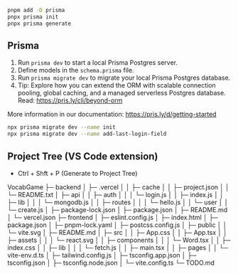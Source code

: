 ```bash
pnpm add -D prisma
pnpx prisma init
pnpx prisma generate
```

## Prisma

1. Run `prisma dev` to start a local Prisma Postgres server.
2. Define models in the `schema.prisma` file.
3. Run `prisma migrate dev` to migrate your local Prisma Postgres database.
4. Tip: Explore how you can extend the ORM with scalable connection pooling, global caching, and a managed serverless Postgres database. Read: https://pris.ly/cli/beyond-orm

More information in our documentation:
https://pris.ly/d/getting-started

```bash
npx prisma migrate dev --name init
npx prisma migrate dev --name add-last-login-field


```

## Project Tree (VS Code extension)

- Ctrl + Shft + P (Generate to Project Tree)

VocabGame
├─ backend
│ ├─ .vercel
│ │ ├─ cache
│ │ ├─ project.json
│ │ └─ README.txt
│ ├─ api
│ │ ├─ auth
│ │ │ └─ login.js
│ │ ├─ index.js
│ │ ├─ lib
│ │ │ └─ mongodb.js
│ │ ├─ routes
│ │ │ └─ hello.js
│ │ └─ user
│ │ └─ create.js
│ ├─ package-lock.json
│ ├─ package.json
│ ├─ README.md
│ └─ vercel.json
├─ frontend
│ ├─ eslint.config.js
│ ├─ index.html
│ ├─ package.json
│ ├─ pnpm-lock.yaml
│ ├─ postcss.config.js
│ ├─ public
│ │ └─ vite.svg
│ ├─ README.md
│ ├─ src
│ │ ├─ App.css
│ │ ├─ App.tsx
│ │ ├─ assets
│ │ │ └─ react.svg
│ │ ├─ components
│ │ │ └─ Word.tsx
│ │ ├─ index.css
│ │ ├─ lib
│ │ │ └─ fetch.js
│ │ ├─ main.tsx
│ │ ├─ pages
│ │ └─ vite-env.d.ts
│ ├─ tailwind.config.js
│ ├─ tsconfig.app.json
│ ├─ tsconfig.json
│ ├─ tsconfig.node.json
│ └─ vite.config.ts
└─ TODO.md

```

```
